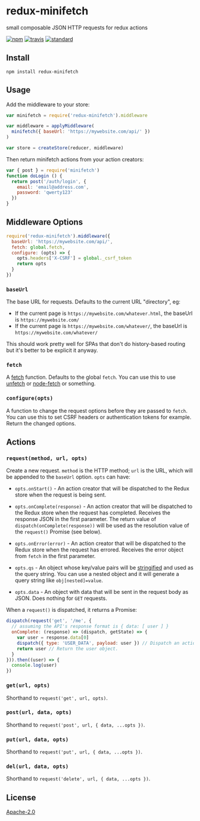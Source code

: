 # redux-minifetch

small composable JSON HTTP requests for redux actions

[![npm][npm-image]][npm-url]
[![travis][travis-image]][travis-url]
[![standard][standard-image]][standard-url]

[npm-image]: https://img.shields.io/npm/v/redux-minifetch.svg?style=flat-square
[npm-url]: https://www.npmjs.com/package/redux-minifetch
[travis-image]: https://img.shields.io/travis/goto-bus-stop/redux-minifetch.svg?style=flat-square
[travis-url]: https://travis-ci.org/goto-bus-stop/redux-minifetch
[standard-image]: https://img.shields.io/badge/code%20style-standard-brightgreen.svg?style=flat-square
[standard-url]: http://npm.im/standard

## Install

```
npm install redux-minifetch
```

## Usage

Add the middleware to your store:

```js
var minifetch = require('redux-minifetch').middleware

var middleware = applyMiddleware(
  minifetch({ baseUrl: 'https://mywebsite.com/api/' })
)

var store = createStore(reducer, middleware)
```

Then return minifetch actions from your action creators:

```js
var { post } = require('minifetch')
function doLogin () {
  return post('/auth/login', {
    email: 'email@address.com',
    password: 'qwerty123'
  })
}
```

## Middleware Options

```js
require('redux-minifetch').middleware({
  baseUrl: 'https://mywebsite.com/api/',
  fetch: global.fetch,
  configure: (opts) => {
    opts.headers['X-CSRF'] = global._csrf_token
    return opts
  }
})
```

### `baseUrl`

The base URL for requests. Defaults to the current URL "directory", eg:

 - If the current page is `https://mywebsite.com/whatever.html`, the baseUrl is `https://mywebsite.com/`
 - If the current page is `https://mywebsite.com/whatever/`, the baseUrl is `https://mywebsite.com/whatever/`

This should work pretty well for SPAs that don't do history-based routing but it's better to be explicit it anyway.

### `fetch`

A [fetch](https://mdn.io/fetch) function. Defaults to the global `fetch`. You can use this to use [unfetch](https://github.com/developit/unfetch) or [node-fetch](https://github.com/bitinn/node-fetch) or something.

### `configure(opts)`

A function to change the request options before they are passed to `fetch`. You can use this to set CSRF headers or authentication tokens for example. Return the changed options.

## Actions

### `request(method, url, opts)`

Create a new request. `method` is the HTTP method; `url` is the URL, which will be appended to the `baseUrl` option.
`opts` can have:

 - `opts.onStart()` - An action creator that will be dispatched to the Redux store when the request is being sent.
 - `opts.onComplete(response)` - An action creator that will be dispatched to the Redux store when the request has completed. Receives the response JSON in the first parameter. The return value of `dispatch(onComplete(response))` will be used as the resolution value of the `request()` Promise (see below).
 - `opts.onError(error)` - An action creator that will be dispatched to the Redux store when the request has errored. Receives the error object from `fetch` in the first parameter.

 - `opts.qs` - An object whose key/value pairs will be [stringified](https://github.com/goto-bus-stop/qs-stringify) and used as the query string. You can use a nested object and it will generate a query string like `obj[nested]=value`.
 - `opts.data` - An object with data that will be sent in the request body as JSON. Does nothing for `GET` requests.

When a `request()` is dispatched, it returns a Promise:

```js
dispatch(request('get', '/me', {
  // assuming the API's response format is { data: [ user ] }
  onComplete: (response) => (dispatch, getState) => {
    var user = response.data[0]
    dispatch({ type: 'USER_DATA', payload: user }) // Dispatch an action using `redux-thunk`
    return user // Return the user object.
  }
})).then((user) => {
  console.log(user)
})
```

### `get(url, opts)`

Shorthand to `request('get', url, opts)`.

### `post(url, data, opts)`

Shorthand to `request('post', url, { data, ...opts })`.

### `put(url, data, opts)`

Shorthand to `request('put', url, { data, ...opts })`.

### `del(url, data, opts)`

Shorthand to `request('delete', url, { data, ...opts })`.

## License

[Apache-2.0](LICENSE.md)
